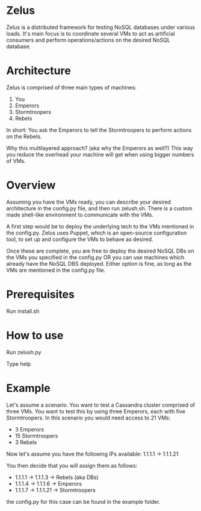 # Zelus

Zelus is a distributed framework for testing NoSQL databases under various loads. It's main focus is to coordinate several VMs to act as artificial consumers and perform operations/actions on the desired NoSQL database.

# Architecture

Zelus is comprised of three main types of machines:

1. You
2. Emperors
3. Stormtroopers
4. Rebels

In short: You ask the Emperors to tell the Stormtroopers to perform actions on the Rebels.

Why this multilayered approach? (aka why the Emperors as well?)
This way you reduce the overhead your machine will get when using bigger numbers of VMs.

# Overview 

Assuming you have the VMs ready, you can describe your desired architecture in the config.py file, and then run zelush.sh. There is a custom made shell-like environment to communicate with the VMs. 

A first step would be to deploy the underlying tech to the VMs mentioned in the config.py. Zelus uses Puppet, which is an open-source configuration tool, to set up and configure the VMs to behave as desired.

Once these are complete, you are free to deploy the desired NoSQL DBs on the VMs you specified in the config.py OR you can use machines which already have the NoSQL DBS deployed. Either option is fine, as long as the VMs are mentioned in the config.py file.

# Prerequisites

Run install.sh

# How to use

Run zelush.py

Type help

# Example

Let's assume a scenario. You want to test a Cassandra cluster comprised of three VMs. You want to test this by using three Emperors, each with five Stormtroopers. In this scenario you would need access to 21 VMs:
- 3 Emperors
- 15 Stormtroopers
- 3 Rebels

Now let's assume you have the following IPs available: 1.1.1.1 -> 1.1.1.21

You then decide that you will assign them as follows:

- 1.1.1.1 -> 1.1.1.3  -> Rebels (aka DBs)
- 1.1.1.4 -> 1.1.1.6  -> Emperors
- 1.1.1.7 -> 1.1.1.21 -> Stormtroopers

the config.py for this case can be found in the example folder.
